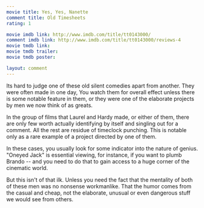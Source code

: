 ```yaml
---
movie title: Yes, Yes, Nanette
comment title: Old Timesheets
rating: 1

movie imdb link: http://www.imdb.com/title/tt0143000/
comment imdb link: http://www.imdb.com/title/tt0143000/reviews-4
movie tmdb link: 
movie tmdb trailer: 
movie tmdb poster: 

layout: comment
---
```


Its hard to judge one of these old silent comedies apart from another. They were often made in one day, You watch them for overall effect unless there is some notable feature in them, or they were one of the elaborate projects by men we now think of as greats.

In the group of films that Laurel and Hardy made, or either of them, there are only few worth actually identifying by itself and singling out for a comment. All the rest are residue of timeclock punching. This is notable only as a rare example of a project directed by one of them.

In these cases, you usually look for some indicator into the nature of genius. "Oneyed Jack" is essential viewing, for instance, if you want to plumb Brando -- and you need to do that to gain access to a huge corner of the cinematic world.

But this isn't of that ilk. Unless you need the fact that the mentality of both of these men was no nonsense workmanlike. That the humor comes from the casual and cheap, not the elaborate, unusual or even dangerous stuff we would see from others.